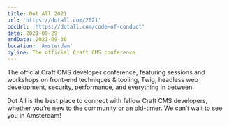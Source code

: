 ```yaml
---
title: Dot All 2021
url: 'https://dotall.com/2021'
cocUrl: 'https://dotall.com/code-of-conduct'
date: 2021-09-29
endDate: 2021-09-30
location: 'Amsterdam'
byline: The official Craft CMS conference
---
```

The official Craft CMS developer conference, featuring sessions and workshops on front-end techniques & tooling, Twig, headless web development, security, performance, and everything in between. 

Dot All is the best place to connect with fellow Craft CMS developers, whether you’re new to the community or an old-timer. We can’t wait to see you in Amsterdam!
